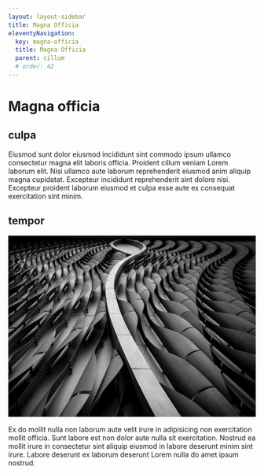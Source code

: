 ```yaml
---
layout: layout-sidebar
title: Magna Officia
eleventyNavigation:
  key: magna-officia
  title: Magna Officia
  parent: cillum
  # order: 42
---
```


# Magna officia

## culpa

Eiusmod sunt dolor eiusmod incididunt sint commodo ipsum ullamco consectetur magna elit laboris officia. Proident cillum veniam Lorem laborum elit. Nisi ullamco aute laborum reprehenderit eiusmod anim aliquip magna cupidatat. Excepteur incididunt reprehenderit sint dolore nisi. Excepteur proident laborum eiusmod et culpa esse aute ex consequat exercitation sint minim.

## tempor

<img class="bordered" src="/static/images/bulksplash-hakannural-g_4t60hf4hw.jpg" alt="bulksplash-hakannural-g_4t60hf4hw.jpg" />

Ex do mollit nulla non laborum aute velit irure in adipisicing non exercitation mollit officia. Sunt labore est non dolor aute nulla sit exercitation. Nostrud ea mollit irure in consectetur sint aliquip eiusmod in labore deserunt minim sint irure. Labore deserunt ex laborum deserunt Lorem nulla do amet ipsum nostrud.
